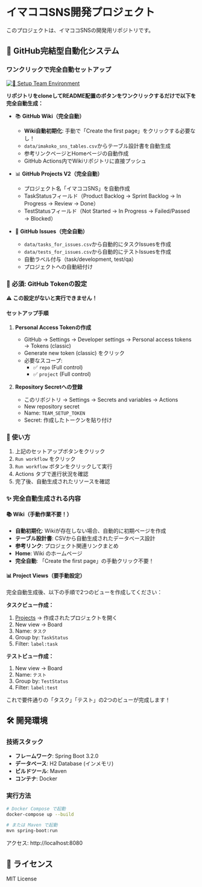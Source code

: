 # イマココSNS開発プロジェクト

このプロジェクトは、イマココSNSの開発用リポジトリです。

## 🚀 GitHub完結型自動化システム

### ワンクリックで完全自動セットアップ

[![🚀 Setup Team Environment](https://img.shields.io/badge/🚀_Setup-Click_to_Start-success?style=for-the-badge&logo=github)](../../actions/workflows/setup.yml)

**リポジトリをcloneしてREADME配置のボタンをワンクリックするだけで以下を完全自動生成：**

- 📚 **GitHub Wiki（完全自動）**
  - **Wiki自動初期化**: 手動で「Create the first page」をクリックする必要なし！
  - `data/imakoko_sns_tables.csv`からテーブル設計書を自動生成
  - 参考リンクページとHomeページの自動作成
  - GitHub Actions内でWikiリポジトリに直接プッシュ
  
- 📊 **GitHub Projects V2（完全自動）**
  - プロジェクト名「イマココSNS」を自動作成
  - TaskStatusフィールド（Product Backlog → Sprint Backlog → In Progress → Review → Done）
  - TestStatusフィールド（Not Started → In Progress → Failed/Passed → Blocked）
  
- 🎯 **GitHub Issues（完全自動）**
  - `data/tasks_for_issues.csv`から自動的にタスクIssuesを作成
  - `data/tests_for_issues.csv`から自動的にテストIssuesを作成
  - 自動ラベル付与（task/development, test/qa）
  - プロジェクトへの自動紐付け

### 🔑 必須: GitHub Tokenの設定

**⚠️ この設定がないと実行できません！**

#### セットアップ手順

1. **Personal Access Tokenの作成**
   - GitHub → Settings → Developer settings → Personal access tokens → Tokens (classic)
   - Generate new token (classic) をクリック
   - 必要なスコープ:
     - ✅ `repo` (Full control)
     - ✅ `project` (Full control)
   
2. **Repository Secretへの登録**
   - このリポジトリ → Settings → Secrets and variables → Actions
   - New repository secret
   - Name: `TEAM_SETUP_TOKEN`
   - Secret: 作成したトークンを貼り付け

### 📖 使い方

1. 上記のセットアップボタンをクリック
2. `Run workflow` をクリック  
3. `Run workflow` ボタンをクリックして実行
4. Actions タブで進行状況を確認
5. 完了後、自動生成されたリソースを確認

### ✨ 完全自動生成される内容

#### 📚 Wiki（手動作業不要！）
- **自動初期化**: Wikiが存在しない場合、自動的に初期ページを作成
- **テーブル設計書**: CSVから自動生成されたデータベース設計
- **参考リンク**: プロジェクト関連リンクまとめ  
- **Home**: Wiki のホームページ
- **完全自動**: 「Create the first page」の手動クリック不要！

#### 📊 Project Views（要手動設定）
完全自動生成後、以下の手順で2つのビューを作成してください：

**タスクビュー作成：**
1. [Projects](../../projects) → 作成されたプロジェクトを開く
2. New view → Board
3. Name: `タスク`
4. Group by: `TaskStatus`
5. Filter: `label:task`

**テストビュー作成：**
1. New view → Board  
2. Name: `テスト`
3. Group by: `TestStatus`
4. Filter: `label:test`

これで要件通りの「タスク」「テスト」の2つのビューが完成します！

## 🛠️ 開発環境

### 技術スタック

- **フレームワーク**: Spring Boot 3.2.0
- **データベース**: H2 Database (インメモリ)
- **ビルドツール**: Maven
- **コンテナ**: Docker

### 実行方法

```bash
# Docker Compose で起動
docker-compose up --build

# または Maven で起動
mvn spring-boot:run
```

アクセス: http://localhost:8080

## 📝 ライセンス

MIT License
